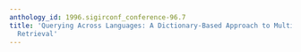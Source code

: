 ```yaml
---
anthology_id: 1996.sigirconf_conference-96.7
title: 'Querying Across Languages: A Dictionary-Based Approach to Multilingual Information
  Retrieval'
---
```

